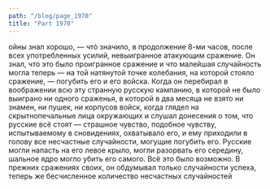 ```yaml
---
path: "/blog/page_1970"
title: "Part 1970"
---
```


ойны знал хорошо, — чтò значило, в продолжение 8-ми часов, после всех употребленных усилий, невыигранное атакующим сражение. Он знал, что это было проигранное сражение и что малейшая случайность могла теперь — на той натянутой точке колебания, на которой стояло сражение, — погубить его и его войска.
Когда он перебирал в воображении всю эту странную русскую кампанию, в которой не было выиграно ни одного сраженья, в которой в два месяца не взято ни знамен, ни пушек, ни корпусов войск, когда глядел на скрытнопечальные лица окружающих и слушал донесения о том, что русские всё стоят — страшное чувство, подобное чувству, испытываемому в сновидениях, охватывало его, и ему приходили в голову все несчастные случайности, могущие погубить его. Русские могли напасть на его левое крыло, могли разорвать его середину, шальное ядро могло убить его самого. Всё это было возможно. В прежних сражениях своих, он обдумывал только случайности успеха, теперь же бесчисленное количество несчастных случайностей 
